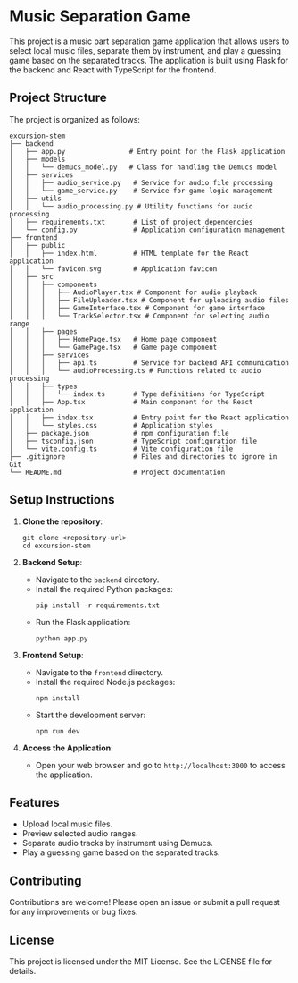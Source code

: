# Music Separation Game

This project is a music part separation game application that allows users to select local music files, separate them by instrument, and play a guessing game based on the separated tracks. The application is built using Flask for the backend and React with TypeScript for the frontend.

## Project Structure

The project is organized as follows:

```
excursion-stem
├── backend
│   ├── app.py                # Entry point for the Flask application
│   ├── models
│   │   └── demucs_model.py   # Class for handling the Demucs model
│   ├── services
│   │   ├── audio_service.py   # Service for audio file processing
│   │   └── game_service.py    # Service for game logic management
│   ├── utils
│   │   └── audio_processing.py # Utility functions for audio processing
│   ├── requirements.txt       # List of project dependencies
│   └── config.py              # Application configuration management
├── frontend
│   ├── public
│   │   ├── index.html         # HTML template for the React application
│   │   └── favicon.svg        # Application favicon
│   ├── src
│   │   ├── components
│   │   │   ├── AudioPlayer.tsx # Component for audio playback
│   │   │   ├── FileUploader.tsx # Component for uploading audio files
│   │   │   ├── GameInterface.tsx # Component for game interface
│   │   │   └── TrackSelector.tsx # Component for selecting audio range
│   │   ├── pages
│   │   │   ├── HomePage.tsx   # Home page component
│   │   │   └── GamePage.tsx   # Game page component
│   │   ├── services
│   │   │   ├── api.ts         # Service for backend API communication
│   │   │   └── audioProcessing.ts # Functions related to audio processing
│   │   ├── types
│   │   │   └── index.ts       # Type definitions for TypeScript
│   │   ├── App.tsx            # Main component for the React application
│   │   ├── index.tsx          # Entry point for the React application
│   │   └── styles.css         # Application styles
│   ├── package.json           # npm configuration file
│   ├── tsconfig.json          # TypeScript configuration file
│   └── vite.config.ts         # Vite configuration file
├── .gitignore                 # Files and directories to ignore in Git
└── README.md                  # Project documentation
```

## Setup Instructions

1. **Clone the repository**:

    ```
    git clone <repository-url>
    cd excursion-stem
    ```

2. **Backend Setup**:

    - Navigate to the `backend` directory.
    - Install the required Python packages:
        ```
        pip install -r requirements.txt
        ```
    - Run the Flask application:
        ```
        python app.py
        ```

3. **Frontend Setup**:

    - Navigate to the `frontend` directory.
    - Install the required Node.js packages:
        ```
        npm install
        ```
    - Start the development server:
        ```
        npm run dev
        ```

4. **Access the Application**:
    - Open your web browser and go to `http://localhost:3000` to access the application.

## Features

-   Upload local music files.
-   Preview selected audio ranges.
-   Separate audio tracks by instrument using Demucs.
-   Play a guessing game based on the separated tracks.

## Contributing

Contributions are welcome! Please open an issue or submit a pull request for any improvements or bug fixes.

## License

This project is licensed under the MIT License. See the LICENSE file for details.
